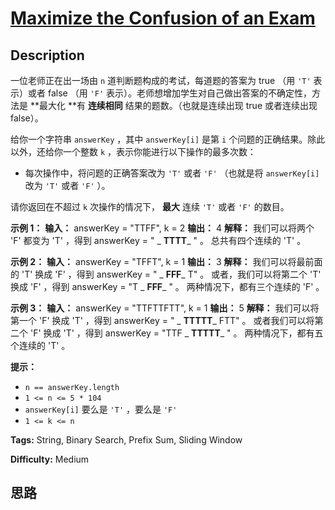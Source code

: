 # [Maximize the Confusion of an Exam][title]

## Description

一位老师正在出一场由 `n` 道判断题构成的考试，每道题的答案为 true （用 `'T'` 表示）或者 false （用 `'F'`
表示）。老师想增加学生对自己做出答案的不确定性，方法是  **最大化  **有 **连续相同**  结果的题数。（也就是连续出现 true 或者连续出现
false）。

给你一个字符串 `answerKey` ，其中 `answerKey[i]` 是第 `i` 个问题的正确结果。除此以外，还给你一个整数 `k`
，表示你能进行以下操作的最多次数：

  * 每次操作中，将问题的正确答案改为 `'T'` 或者 `'F'` （也就是将 `answerKey[i]` 改为 `'T'` 或者 `'F'` ）。

请你返回在不超过 `k` 次操作的情况下， **最大**  连续 `'T'` 或者 `'F'` 的数目。



**示例 1：**
            **输入：** answerKey = "TTFF", k = 2    **输出：** 4    **解释：** 我们可以将两个 'F' 都变为 'T' ，得到 answerKey = " _ **TTTT**_ " 。    总共有四个连续的 'T' 。    

**示例 2：**
            **输入：** answerKey = "TFFT", k = 1    **输出：** 3    **解释：** 我们可以将最前面的 'T' 换成 'F' ，得到 answerKey = " _ **FFF**_ T" 。    或者，我们可以将第二个 'T' 换成 'F' ，得到 answerKey = "T _ **FFF**_ " 。    两种情况下，都有三个连续的 'F' 。    

**示例 3：**
            **输入：** answerKey = "TTFTTFTT", k = 1    **输出：** 5    **解释：** 我们可以将第一个 'F' 换成 'T' ，得到 answerKey = " _ **TTTTT**_ FTT" 。    或者我们可以将第二个 'F' 换成 'T' ，得到 answerKey = "TTF _ **TTTTT**_ " 。    两种情况下，都有五个连续的 'T' 。    



**提示：**

  * `n == answerKey.length`
  * `1 <= n <= 5 * 104`
  * `answerKey[i]` 要么是 `'T'` ，要么是 `'F'`
  * `1 <= k <= n`


**Tags:** String, Binary Search, Prefix Sum, Sliding Window

**Difficulty:** Medium

## 思路

[title]: https://leetcode-cn.com/problems/maximize-the-confusion-of-an-exam

